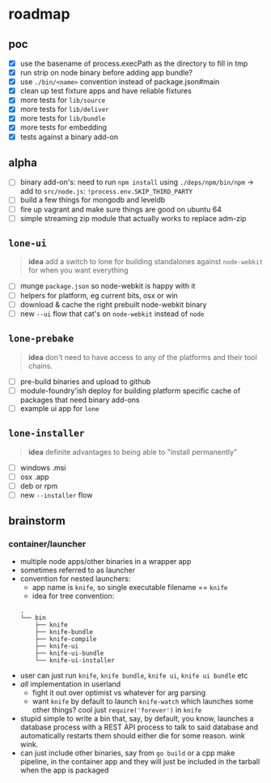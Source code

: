 # roadmap

## poc

- [x] use the basename of process.execPath as the directory to fill in tmp
- [x] run strip on node binary before adding app bundle?
- [x] use `./bin/<name>` convention instead of package.json#main
- [x] clean up test fixture apps and have reliable fixtures
- [x] more tests for `lib/source`
- [x] more tests for `lib/deliver`
- [x] more tests for `lib/bundle`
- [x] more tests for embedding
- [x] tests against a binary add-on

## alpha

- [ ] binary add-on's: need to run `npm install` using `./deps/npm/bin/npm` ->
    add to `src/node.js`: `!process.env.SKIP_THIRD_PARTY`
- [ ] build a few things for mongodb and leveldb
- [ ] fire up vagrant and make sure things are good on ubuntu 64
- [ ] simple streaming zip module that actually works to replace adm-zip

## `lone-ui`

> **idea** add a switch to lone for building standalones against `node-webkit` for
    when you want everything

- [ ] munge `package.json` so node-webkit is happy with it
- [ ] helpers for platform, eg current bits, osx or win
- [ ] download & cache the right prebuilt node-webkit binary
- [ ] new `--ui` flow that cat's on `node-webkit` instead of `node`

## `lone-prebake`

> **idea** don't need to have access to any of the platforms and their tool chains.

- [ ] pre-build binaries and upload to github
- [ ] module-foundry'ish deploy for building platform specific cache of packages
    that need binary add-ons
- [ ] example ui app for `lone`

## `lone-installer`

> **idea** definite advantages to being able to "install permanently"

- [ ] windows .msi
- [ ] osx .app
- [ ] deb or rpm
- [ ] new `--installer` flow

## brainstorm

### container/launcher

- multiple node apps/other binaries in a wrapper app
- sometimes referred to as launcher
- convention for nested launchers:
    - app name is `knife`, so single executable filename == `knife`
    - idea for tree convention:
    ```
    .
    └── bin
        ├── knife
        ├── knife-bundle
        ├── knife-compile
        ├── knife-ui
        ├── knife-ui-bundle
        └── knife-ui-installer
    ```
- user can just run `knife`, `knife bundle`, `knife ui`, `knife ui bundle` etc
- *all* implementation in userland
    - fight it out over optimist vs whatever for arg parsing
    - want `knife` by default to launch `knife-watch` which launches some other things?
        cool just `require('forever')` in `knife`
- stupid simple to write a bin that, say, by default, you know, launches a
    database process with a REST API process to talk to said database and
    automatically restarts them should either die for some reason.  wink wink.
- can just include other binaries, say from `go build` or a cpp make pipeline,
    in the container app and they will just be included in the tarball when
    the app is packaged
